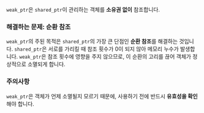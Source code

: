 `weak_ptr`은 `shared_ptr`이 관리하는 객체를 **소유권 없이** 참조합니다. 

### 해결하는 문제: 순환 참조

`weak_ptr`의 주된 목적은 `shared_ptr`의 가장 큰 단점인 **순환 참조**를 해결하는 것입니다. `shared_ptr`은 서로를 가리킬 때 참조 횟수가 0이 되지 않아 메모리 누수가 발생합니다. `weak_ptr`은 참조 횟수에 영향을 주지 않으므로, 이 순환의 고리를 끊어 객체가 정상적으로 소멸되게 합니다.

### 주의사항

`weak_ptr`은 객체가 언제 소멸될지 모르기 때문에, 사용하기 전에 반드시 **유효성을 확인**해야 합니다. 
